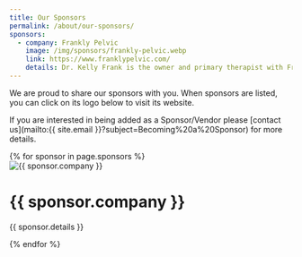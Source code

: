 ```yaml
---
title: Our Sponsors
permalink: /about/our-sponsors/
sponsors:
  - company: Frankly Pelvic
    image: /img/sponsors/frankly-pelvic.webp
    link: https://www.franklypelvic.com/
    details: Dr. Kelly Frank is the owner and primary therapist with Frankly Pelvic, a mobile concierge Pelvic PT practice that serves the greater Orlando area. Dr. Kelly connects with patients to build programs that will meet the needs of a busy individual's time and resources while also educating and advocating to better one's physical, mental, and social well-being. Dr. Kelly enjoys treating all aspects of pelvic dysfunction with a passion for helping the pregnant and postpartum birthing person be their best selves. She is a native Floridian, mom of 2, who enjoys being on the water and spending time at Disney parks with her family!
---
```


We are proud to share our sponsors with you. When sponsors are listed, you can click on its logo below to visit its website.

If you are interested in being added as a Sponsor/Vendor please [contact us](mailto:{{ site.email }}?subject=Becoming%20a%20Sponsor) for more details.

<div class="container">
  <div class="row row-cols-md-2">
    {% for sponsor in page.sponsors %}
    <div class="p-2">
      <div class="card col">
        <a href="{{ sponsor.link }}" target="_blank" style="text-decoration:none">
          <img src="{{ sponsor.image }}" class="card-img-top" alt="{{ sponsor.company }}">
        </a>
        <div class="card-body">
          <h1 class="card-title">
            <a href="{{ sponsor.link }}" target="_blank" style="text-decoration:none">{{ sponsor.company }}</a>
          </h1>
          <p class="card-text" style="text-align: justify">{{ sponsor.details }}</p>
        </div>
      </div>
    </div>
    {% endfor %}
  </div>
</div>
